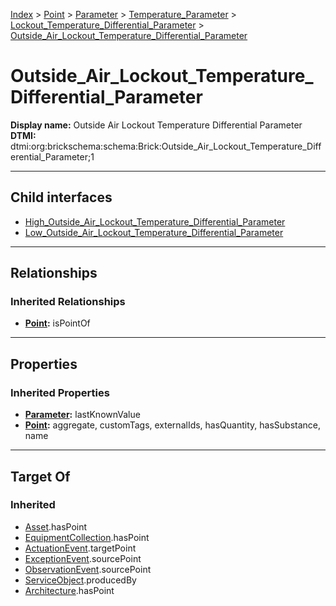[Index](../../../../../index.md) > [Point](../../../../Point.md) > [Parameter](../../../Parameter.md) > [Temperature_Parameter](../../Temperature_Parameter.md) > [Lockout_Temperature_Differential_Parameter](../Lockout_Temperature_Differential_Parameter.md) > [Outside_Air_Lockout_Temperature_Differential_Parameter](#)
# Outside_Air_Lockout_Temperature_Differential_Parameter

**Display name:** Outside Air Lockout Temperature Differential Parameter<br />
**DTMI:** dtmi:org:brickschema:schema:Brick:Outside_Air_Lockout_Temperature_Differential_Parameter;1

---

## Child interfaces
* [High_Outside_Air_Lockout_Temperature_Differential_Parameter](High_Outside_Air_Lockout_Temperature_Differential_Parameter.md)
* [Low_Outside_Air_Lockout_Temperature_Differential_Parameter](Low_Outside_Air_Lockout_Temperature_Differential_Parameter.md)

---

## Relationships

### Inherited Relationships
* **[Point](../../../../Point.md):** isPointOf

---

## Properties

### Inherited Properties
* **[Parameter](../../../Parameter.md):** lastKnownValue
* **[Point](../../../../Point.md):** aggregate, customTags, externalIds, hasQuantity, hasSubstance, name

---

## Target Of
### Inherited
* [Asset](../../../../../Asset/Asset.md).hasPoint
* [EquipmentCollection](../../../../../Collection/EquipmentCollection.md).hasPoint
* [ActuationEvent](../../../../../Event/PointEvent/ActuationEvent.md).targetPoint
* [ExceptionEvent](../../../../../Event/PointEvent/ExceptionEvent.md).sourcePoint
* [ObservationEvent](../../../../../Event/PointEvent/ObservationEvent.md).sourcePoint
* [ServiceObject](../../../../../Information/ServiceObject/ServiceObject.md).producedBy
* [Architecture](../../../../../Space/Architecture/Architecture.md).hasPoint
